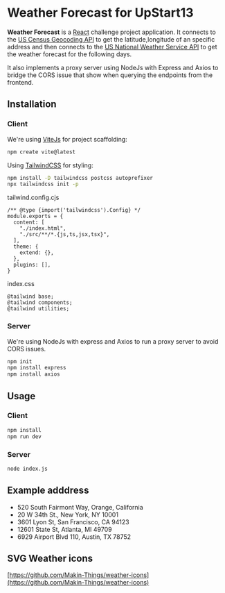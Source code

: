 # Weather Forecast for UpStart13

**Weather Forecast** is a [React](https://reactjs.org/) challenge project application. It connects to the [US Census Geocoding API](https://geocoding.geo.census.gov/geocoder/Geocoding_Services_API.pdf) to get the latitude,longitude of an specific address and then connects to the [US National Weather Service API](https://www.weather.gov/documentation/services-web-api) to get the weather forecast for the following days.

It also implements a proxy server using NodeJs with Express and Axios to bridge the CORS issue that show when querying the endpoints from the frontend.

## Installation

### Client

We're using [ViteJs](https://vitejs.dev/) for project scaffolding:

```bash
npm create vite@latest
```

Using [TailwindCSS](https://tailwindcss.com/) for styling:

```bash
npm install -D tailwindcss postcss autoprefixer
npx tailwindcss init -p
```

tailwind.config.cjs

```
/** @type {import('tailwindcss').Config} */
module.exports = {
  content: [
    "./index.html",
    "./src/**/*.{js,ts,jsx,tsx}",
  ],
  theme: {
    extend: {},
  },
  plugins: [],
}
```

index.css

```
@tailwind base;
@tailwind components;
@tailwind utilities;
```

### Server

We're using NodeJs with express and Axios to run a proxy server to avoid CORS issues.

```bash
npm init
npm install express
npm install axios
```

## Usage

### Client

```bash
npm install
npm run dev
```

### Server

```bash
node index.js
```

## Example adddress

- 520 South Fairmont Way, Orange, California
- 20 W 34th St., New York, NY 10001
- 3601 Lyon St, San Francisco, CA 94123
- 12601 State St, Atlanta, MI 49709
- 6929 Airport Blvd 110, Austin, TX 78752

## SVG Weather icons

[https://github.com/Makin-Things/weather-icons](https://github.com/Makin-Things/weather-icons)
